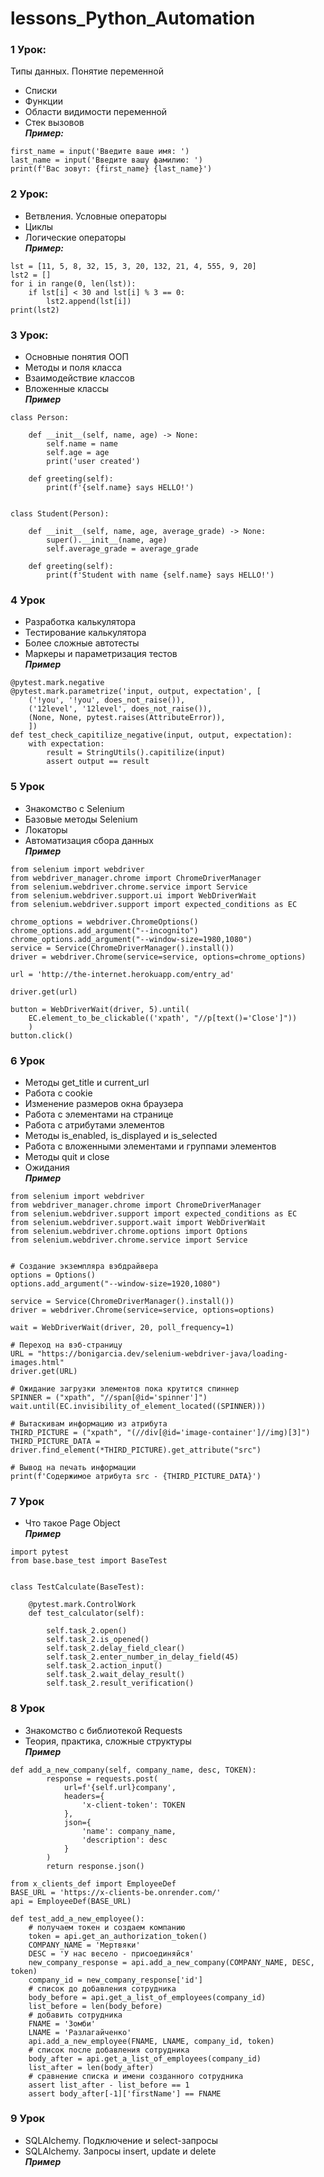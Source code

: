 # lessons_Python_Automation
### 1 Урок:
Типы данных. Понятие переменной  
+ Списки  
+ Функции  
+ Области видимости переменной  
+ Стек вызовов  
  ***Пример:***
```
first_name = input('Введите ваше имя: ')
last_name = input('Введите вашу фамилию: ')
print(f'Вас зовут: {first_name} {last_name}')
```
### 2 Урок:
+ Ветвления. Условные операторы  
+ Циклы  
+ Логические операторы  
  ***Пример:***
```
lst = [11, 5, 8, 32, 15, 3, 20, 132, 21, 4, 555, 9, 20]
lst2 = []
for i in range(0, len(lst)):
    if lst[i] < 30 and lst[i] % 3 == 0:
        lst2.append(lst[i])
print(lst2)
```
### 3 Урок:
+ Основные понятия ООП  
+ Методы и поля класса  
+ Взаимодействие классов  
+ Вложенные классы  
  ***Пример***
```
class Person:

    def __init__(self, name, age) -> None:
        self.name = name
        self.age = age
        print('user created')

    def greeting(self):
        print(f'{self.name} says HELLO!')


class Student(Person):

    def __init__(self, name, age, average_grade) -> None:
        super().__init__(name, age)
        self.average_grade = average_grade

    def greeting(self):
        print(f'Student with name {self.name} says HELLO!')
```
### 4 Урок
+ Разработка калькулятора
+ Тестирование калькулятора
+ Более сложные автотесты
+ Маркеры и параметризация тестов  
  ***Пример***
```
@pytest.mark.negative
@pytest.mark.parametrize('input, output, expectation', [
    ('!you', '!you', does_not_raise()),
    ('12level', '12level', does_not_raise()),
    (None, None, pytest.raises(AttributeError)),
    ])
def test_check_capitilize_negative(input, output, expectation):
    with expectation:
        result = StringUtils().capitilize(input)
        assert output == result
```
### 5 Урок
+ Знакомство с Selenium
+ Базовые методы Selenium
+ Локаторы
+ Автоматизация сбора данных  
  ***Пример***
```
from selenium import webdriver
from webdriver_manager.chrome import ChromeDriverManager
from selenium.webdriver.chrome.service import Service
from selenium.webdriver.support.ui import WebDriverWait
from selenium.webdriver.support import expected_conditions as EC

chrome_options = webdriver.ChromeOptions()
chrome_options.add_argument("--incognito")
chrome_options.add_argument("--window-size=1980,1080")
service = Service(ChromeDriverManager().install())
driver = webdriver.Chrome(service=service, options=chrome_options)

url = 'http://the-internet.herokuapp.com/entry_ad'

driver.get(url)

button = WebDriverWait(driver, 5).until(
    EC.element_to_be_clickable(('xpath', "//p[text()='Close']"))
    )
button.click()
```
### 6 Урок
+ Методы get_title и current_url
+ Работа с cookie
+ Изменение размеров окна браузера
+ Работа с элементами на странице
+ Работа с атрибутами элементов
+ Методы is_enabled, is_displayed и is_selected
+ Работа с вложенными элементами и группами элементов
+ Методы quit и close
+ Ожидания  
  ***Пример***
```
from selenium import webdriver
from webdriver_manager.chrome import ChromeDriverManager
from selenium.webdriver.support import expected_conditions as EC
from selenium.webdriver.support.wait import WebDriverWait
from selenium.webdriver.chrome.options import Options
from selenium.webdriver.chrome.service import Service


# Создание экземпляра вэбдрайвера
options = Options()
options.add_argument("--window-size=1920,1080")

service = Service(ChromeDriverManager().install())
driver = webdriver.Chrome(service=service, options=options)

wait = WebDriverWait(driver, 20, poll_frequency=1)

# Переход на вэб-страницу
URL = "https://bonigarcia.dev/selenium-webdriver-java/loading-images.html"
driver.get(URL)

# Ожидание загрузки элементов пока крутится спиннер
SPINNER = ("xpath", "//span[@id='spinner']")
wait.until(EC.invisibility_of_element_located((SPINNER)))

# Вытаскивам информацию из атрибута
THIRD_PICTURE = ("xpath", "(//div[@id='image-container']//img)[3]")
THIRD_PICTURE_DATA = driver.find_element(*THIRD_PICTURE).get_attribute("src")

# Вывод на печать информации
print(f'Содержимое атрибута src - {THIRD_PICTURE_DATA}')
```
### 7 Урок
+ Что такое Page Object  
  ***Пример***
```
import pytest
from base.base_test import BaseTest


class TestCalculate(BaseTest):

    @pytest.mark.ControlWork
    def test_calculator(self):

        self.task_2.open()
        self.task_2.is_opened()
        self.task_2.delay_field_clear()
        self.task_2.enter_number_in_delay_field(45)
        self.task_2.action_input()
        self.task_2.wait_delay_result()
        self.task_2.result_verification()
```
### 8 Урок
+ Знакомство с библиотекой Requests
+ Теория, практика, сложные структуры  
  ***Пример***
```
def add_a_new_company(self, company_name, desc, TOKEN):
        response = requests.post(
            url=f'{self.url}company',
            headers={
                'x-client-token': TOKEN
            },
            json={
                'name': company_name,
                'description': desc
            }
        )
        return response.json()

from x_clients_def import EmployeeDef
BASE_URL = 'https://x-clients-be.onrender.com/'
api = EmployeeDef(BASE_URL)

def test_add_a_new_employee():
    # получаем токен и создаем компанию
    token = api.get_an_authorization_token()
    COMPANY_NAME = 'Мертвяки'
    DESC = 'У нас весело - присоединяйся'
    new_company_response = api.add_a_new_company(COMPANY_NAME, DESC, token)
    company_id = new_company_response['id']
    # список до добавления сотрудника
    body_before = api.get_a_list_of_employees(company_id)
    list_before = len(body_before)
    # добавить сотрудника
    FNAME = 'Зомби'
    LNAME = 'Разлагайченко'
    api.add_a_new_employee(FNAME, LNAME, company_id, token)
    # список после добавления сотрудника
    body_after = api.get_a_list_of_employees(company_id)
    list_after = len(body_after)
    # сравнение списка и имени созданного сотрудника
    assert list_after - list_before == 1
    assert body_after[-1]['firstName'] == FNAME
```
### 9 Урок
+ SQLAlchemy. Подключение и select-запросы
+ SQLAlchemy. Запросы insert, update и delete  
  ***Пример***
```
```
